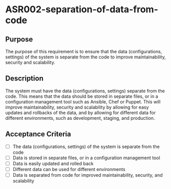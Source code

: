 # ASR002-separation-of-data-from-code

## Purpose

The purpose of this requirement is to ensure that the data (configurations, settings)
of the system is separate from the code to improve
maintainability, security and scalability.

## Description

The system must have the data (configurations, settings) separate from the code.
This means that the data should be stored in separate files, or in a
configuration management tool such as Ansible, Chef or Puppet. This will improve
maintainability, security and scalability by allowing for easy updates and rollbacks
of the data, and by allowing for different data for different environments,
such as development, staging, and production.

## Acceptance Criteria

- [ ] The data (configurations, settings) of the system is separate from the code
- [ ] Data is stored in separate files, or in a configuration management tool
- [ ] Data is easily updated and rolled back
- [ ] Different data can be used for different environments
- [ ] Data is separated from code for improved maintainability, security, and scalability
